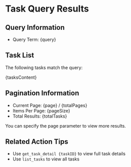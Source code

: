 # Task Query Results

## Query Information

- Query Term: {query}

## Task List

The following tasks match the query:

{tasksContent}

## Pagination Information

- Current Page: {page} / {totalPages}
- Items Per Page: {pageSize}
- Total Results: {totalTasks}

You can specify the page parameter to view more results.

## Related Action Tips

- Use `get_task_detail {taskID}` to view full task details
- Use `list_tasks` to view all tasks
